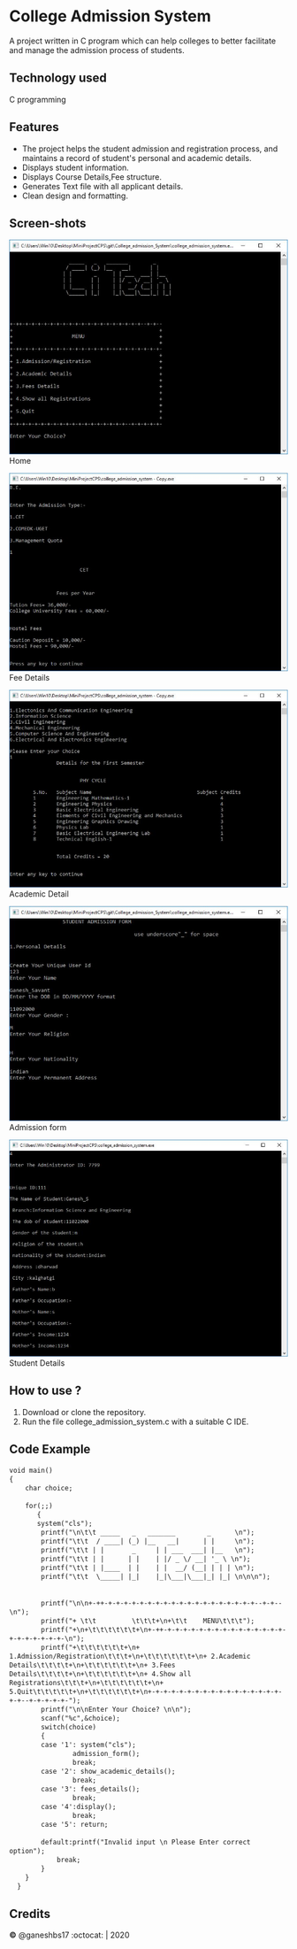﻿# College Admission System

A project written in C program which can help colleges to better facilitate and manage the admission process of students.

## Technology used
 C programming 
 
## Features
- The project helps the student admission and registration process, and maintains a record of student's personal and academic details.
- Displays student information.
- Displays Course Details,Fee structure.
- Generates Text file with all applicant details. 
- Clean design and formatting.

## Screen-shots

  ![Home](/ScreenShots/home.jpg)  
  Home
  
  ![Fee Details](/ScreenShots/fee.jpg)
  Fee Details
  

  ![Academic Details](/ScreenShots/acadet.jpg)
  Academic Detail
  

  ![Admission form](/ScreenShots/form.jpg)
  Admission form
  

  ![Student Details](/ScreenShots/sudet.jpg)
  Student Details

## How to use ?
1. Download or clone the repository.
2. Run the file college_admission_system.c with a suitable C IDE.


## Code Example
```
void main()
{
    char choice;
    
   	for(;;) 
	   {
	   system("cls");
		printf("\n\t\t _____   _   _______        _      \n");
		printf("\t\t  / ____| (_) |__   __|      | |     \n");
		printf("\t\t | |       _     | | ___  ___| |__   \n");
		printf("\t\t | |      | |    | |/ _ \/ __| '_ \ \n");
		printf("\t\t | |____  | |    | |  __/ (__| | | | \n");
		printf("\t\t  \_____| |_|    |_|\___|\___|_| |_| \n\n\n");
		
		
        printf("\n\n+-++-+-+-+-+-+-+-+-+-+-+-+-+-+-+-+-+-+-+-+--+-+--\n");
        printf("+ \t\t         \t\t\t+\n+\t\t    MENU\t\t\t");
        printf("+\n+\t\t\t\t\t\t+\n+-++-+-+-+-+-+-+-+-+-+-+-+-+-+-+-+-+-+-+-+-+-+-+-\n");
        printf("+\t\t\t\t\t\t+\n+ 1.Admission/Registration\t\t\t+\n+\t\t\t\t\t\t+\n+ 2.Academic Details\t\t\t\t+\n+\t\t\t\t\t\t+\n+ 3.Fees Details\t\t\t\t+\n+\t\t\t\t\t\t+\n+ 4.Show all Registrations\t\t\t+\n+\t\t\t\t\t\t+\n+ 5.Quit\t\t\t\t\t+\n+\t\t\t\t\t\t+\n+-+-+-+-+-+-+-+-+-+-+-+-+-+-+-+-+-+-+--+-+-+-+-+-");
        printf("\n\nEnter Your Choice? \n\n");
        scanf("%c",&choice);
        switch(choice) 
		{
        case '1': system("cls");
                admission_form();
                break;
        case '2': show_academic_details();
                break;
        case '3': fees_details();
                break;
        case '4':display(); 
                break;
        case '5': return;
            
        default:printf("Invalid input \n Please Enter correct option");
			break;
        }
    }
  }

```

## Credits
**©** @ganeshbs17 :octocat: | 2020







